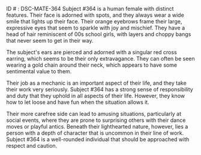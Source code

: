 ID # : DSC-MATE-364
Subject #364 is a human female with distinct features. Their face is adorned with spots, and they always wear a wide smile that lights up their face. Their orange eyebrows frame their large, expressive eyes that seem to sparkle with joy and mischief. They have a head of hair reminiscent of 00s school girls, with layers and choppy bangs that never seem to get in their way.

The subject's ears are pierced and adorned with a singular red cross earring, which seems to be their only extravagance. They can often be seen wearing a gold chain around their neck, which appears to have some sentimental value to them.

Their job as a mechanic is an important aspect of their life, and they take their work very seriously. Subject #364 has a strong sense of responsibility and duty that they uphold in all aspects of their life. However, they know how to let loose and have fun when the situation allows it.

Their more carefree side can lead to amusing situations, particularly at social events, where they are prone to surprising others with their dance moves or playful antics. Beneath their lighthearted nature, however, lies a person with a depth of character that is uncommon in their line of work. Subject #364 is a well-rounded individual that should be approached with respect and caution.